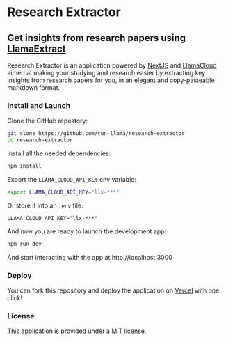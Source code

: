 # Research Extractor

## Get insights from research papers using [LlamaExtract](https://cloud.llamaindex.ai)

Research Extractor is an application powered by [NextJS](https://nextjs.org) and [LlamaCloud](https://cloud.llamaindex.ai) aimed at making your studying and research easier by extracting key insights from research papers for you, in an elegant and copy-pasteable markdown format.

### Install and Launch

Clone the GitHub repostory:

```bash
git clone https://github.com/run-llama/research-extractor
cd research-extractor
```

Install all the needed dependencies:

```bash
npm install
```

Export the `LLAMA_CLOUD_API_KEY` env variable:

```bash
export LLAMA_CLOUD_API_KEY="llx-***"
```

Or store it into an `.env` file:

```env
LLAMA_CLOUD_API_KEY="llx-***"
```

And now you are ready to launch the development app:

```bash
npm run dev
```

And start interacting with the app at http://localhost:3000

### Deploy

You can fork this repository and deploy the application on [Vercel](https://vercel.com) with one click!

### License

This application is provided under a [MIT license](LICENSE).
